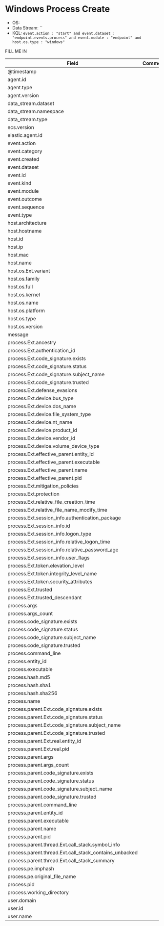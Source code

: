 # Windows Process Create

- OS: 
- Data Stream: ``
- KQL: `event.action : "start" and event.dataset : "endpoint.events.process" and event.module : "endpoint" and host.os.type : "windows"`

FILL ME IN

| Field | Comment |
|---|---|
| @timestamp |  |
| agent.id |  |
| agent.type |  |
| agent.version |  |
| data_stream.dataset |  |
| data_stream.namespace |  |
| data_stream.type |  |
| ecs.version |  |
| elastic.agent.id |  |
| event.action |  |
| event.category |  |
| event.created |  |
| event.dataset |  |
| event.id |  |
| event.kind |  |
| event.module |  |
| event.outcome |  |
| event.sequence |  |
| event.type |  |
| host.architecture |  |
| host.hostname |  |
| host.id |  |
| host.ip |  |
| host.mac |  |
| host.name |  |
| host.os.Ext.variant |  |
| host.os.family |  |
| host.os.full |  |
| host.os.kernel |  |
| host.os.name |  |
| host.os.platform |  |
| host.os.type |  |
| host.os.version |  |
| message |  |
| process.Ext.ancestry |  |
| process.Ext.authentication_id |  |
| process.Ext.code_signature.exists |  |
| process.Ext.code_signature.status |  |
| process.Ext.code_signature.subject_name |  |
| process.Ext.code_signature.trusted |  |
| process.Ext.defense_evasions |  |
| process.Ext.device.bus_type |  |
| process.Ext.device.dos_name |  |
| process.Ext.device.file_system_type |  |
| process.Ext.device.nt_name |  |
| process.Ext.device.product_id |  |
| process.Ext.device.vendor_id |  |
| process.Ext.device.volume_device_type |  |
| process.Ext.effective_parent.entity_id |  |
| process.Ext.effective_parent.executable |  |
| process.Ext.effective_parent.name |  |
| process.Ext.effective_parent.pid |  |
| process.Ext.mitigation_policies |  |
| process.Ext.protection |  |
| process.Ext.relative_file_creation_time |  |
| process.Ext.relative_file_name_modify_time |  |
| process.Ext.session_info.authentication_package |  |
| process.Ext.session_info.id |  |
| process.Ext.session_info.logon_type |  |
| process.Ext.session_info.relative_logon_time |  |
| process.Ext.session_info.relative_password_age |  |
| process.Ext.session_info.user_flags |  |
| process.Ext.token.elevation_level |  |
| process.Ext.token.integrity_level_name |  |
| process.Ext.token.security_attributes |  |
| process.Ext.trusted |  |
| process.Ext.trusted_descendant |  |
| process.args |  |
| process.args_count |  |
| process.code_signature.exists |  |
| process.code_signature.status |  |
| process.code_signature.subject_name |  |
| process.code_signature.trusted |  |
| process.command_line |  |
| process.entity_id |  |
| process.executable |  |
| process.hash.md5 |  |
| process.hash.sha1 |  |
| process.hash.sha256 |  |
| process.name |  |
| process.parent.Ext.code_signature.exists |  |
| process.parent.Ext.code_signature.status |  |
| process.parent.Ext.code_signature.subject_name |  |
| process.parent.Ext.code_signature.trusted |  |
| process.parent.Ext.real.entity_id |  |
| process.parent.Ext.real.pid |  |
| process.parent.args |  |
| process.parent.args_count |  |
| process.parent.code_signature.exists |  |
| process.parent.code_signature.status |  |
| process.parent.code_signature.subject_name |  |
| process.parent.code_signature.trusted |  |
| process.parent.command_line |  |
| process.parent.entity_id |  |
| process.parent.executable |  |
| process.parent.name |  |
| process.parent.pid |  |
| process.parent.thread.Ext.call_stack.symbol_info |  |
| process.parent.thread.Ext.call_stack_contains_unbacked |  |
| process.parent.thread.Ext.call_stack_summary |  |
| process.pe.imphash |  |
| process.pe.original_file_name |  |
| process.pid |  |
| process.working_directory |  |
| user.domain |  |
| user.id |  |
| user.name |  |

